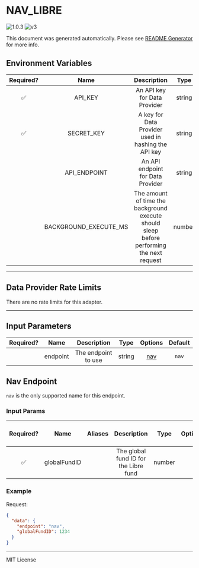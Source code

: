 # NAV_LIBRE

![1.0.3](https://img.shields.io/github/package-json/v/smartcontractkit/external-adapters-js?filename=packages/sources/nav-libre/package.json) ![v3](https://img.shields.io/badge/framework%20version-v3-blueviolet)

This document was generated automatically. Please see [README Generator](../../scripts#readme-generator) for more info.

## Environment Variables

| Required? |         Name          |                                        Description                                        |  Type  | Options |              Default              |
| :-------: | :-------------------: | :---------------------------------------------------------------------------------------: | :----: | :-----: | :-------------------------------: |
|    ✅     |        API_KEY        |                               An API key for Data Provider                                | string |         |                                   |
|    ✅     |      SECRET_KEY       |                    A key for Data Provider used in hashing the API key                    | string |         |                                   |
|           |     API_ENDPOINT      |                             An API endpoint for Data Provider                             | string |         | `https://api.navfundservices.com` |
|           | BACKGROUND_EXECUTE_MS | The amount of time the background execute should sleep before performing the next request | number |         |             `120000`              |

---

## Data Provider Rate Limits

There are no rate limits for this adapter.

---

## Input Parameters

| Required? |   Name   |     Description     |  Type  |       Options        | Default |
| :-------: | :------: | :-----------------: | :----: | :------------------: | :-----: |
|           | endpoint | The endpoint to use | string | [nav](#nav-endpoint) |  `nav`  |

## Nav Endpoint

`nav` is the only supported name for this endpoint.

### Input Params

| Required? |     Name     | Aliases |              Description              |  Type  | Options | Default | Depends On | Not Valid With |
| :-------: | :----------: | :-----: | :-----------------------------------: | :----: | :-----: | :-----: | :--------: | :------------: |
|    ✅     | globalFundID |         | The global fund ID for the Libre fund | number |         |         |            |                |

### Example

Request:

```json
{
  "data": {
    "endpoint": "nav",
    "globalFundID": 1234
  }
}
```

---

MIT License

